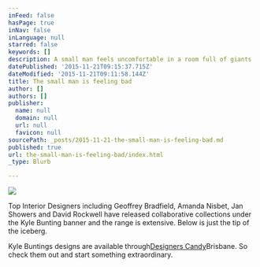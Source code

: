 ```yaml
---
inFeed: false
hasPage: true
inNav: false
inLanguage: null
starred: false
keywords: []
description: A small man feels uncomfortable in a room full of giants
datePublished: '2015-11-21T09:15:37.715Z'
dateModified: '2015-11-21T09:11:58.144Z'
title: The small man is feeling bad
author: []
authors: []
publisher:
  name: null
  domain: null
  url: null
  favicon: null
sourcePath: _posts/2015-11-21-the-small-man-is-feeling-bad.md
published: true
url: the-small-man-is-feeling-bad/index.html
_type: Blurb

---
```

![](https://the-grid-user-content.s3-us-west-2.amazonaws.com/86d3ed4e-172a-4c69-9a0e-0c5f6c4eaff6.jpg)

Top Interior Designers including Geoffrey Bradfield, Amanda Nisbet, Jan Showers and David Rockwell have released collaborative collections under the Kyle Bunting banner and the range is extensive. Below is just the tip of the iceberg.

Kyle Buntings designs are available through[Designers Candy][0]Brisbane. So check them out and start something extraordinary.

[0]: https://www.kylebunting.com/en/showrooms/asia/26-designers-candy